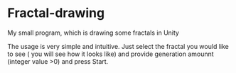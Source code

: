 # Fractal-drawing
My small program, which is drawing some fractals in Unity

The usage is very simple and intuitive. Just select the fractal you would like to see ( you will see how it looks like) and provide generation amounnt (integer value >0) and press Start. 
